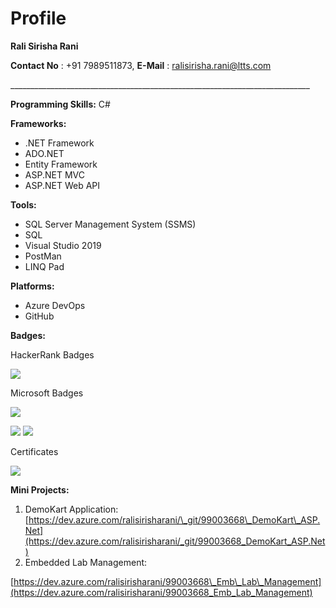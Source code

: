 # Profile
**Rali Sirisha Rani**

**Contact No** : +91 7989511873, **E-Mail** : [ralisirisha.rani@ltts.com](mailto:ralisirisha.rani@ltts.com)

\_\_\_\_\_\_\_\_\_\_\_\_\_\_\_\_\_\_\_\_\_\_\_\_\_\_\_\_\_\_\_\_\_\_\_\_\_\_\_\_\_\_\_\_\_\_\_\_\_\_\_\_\_\_\_\_\_\_\_\_\_\_\_\_\_\_\_\_\_\_\_\_\_\_\_

**Programming Skills:** C#

**Frameworks:**

- .NET Framework
- ADO.NET
- Entity Framework
- ASP.NET MVC
- ASP.NET Web API

**Tools:**

- SQL Server Management System (SSMS)
- SQL
- Visual Studio 2019
- PostMan
- LINQ Pad

**Platforms:**

- Azure DevOps
- GitHub

**Badges:**

HackerRank Badges

![](RackMultipart20210324-4-pmq7hx_html_75f7f662a177ab2f.png)

Microsoft Badges

![](RackMultipart20210324-4-pmq7hx_html_a07e9edacf0d8531.png)

![](RackMultipart20210324-4-pmq7hx_html_435f821411c2bdcf.png) ![](RackMultipart20210324-4-pmq7hx_html_cf22289d85de874d.png)

Certificates

![](RackMultipart20210324-4-pmq7hx_html_ebe71b4065289b9d.png)

**Mini Projects:**

1. DemoKart Application: [https://dev.azure.com/ralisirisharani/\_git/99003668\_DemoKart\_ASP.Net](https://dev.azure.com/ralisirisharani/_git/99003668_DemoKart_ASP.Net)
2. Embedded Lab Management:

[https://dev.azure.com/ralisirisharani/99003668\_Emb\_Lab\_Management](https://dev.azure.com/ralisirisharani/99003668_Emb_Lab_Management)
